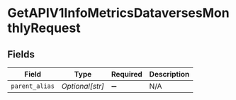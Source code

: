 # GetAPIV1InfoMetricsDataversesMonthlyRequest


## Fields

| Field              | Type               | Required           | Description        |
| ------------------ | ------------------ | ------------------ | ------------------ |
| `parent_alias`     | *Optional[str]*    | :heavy_minus_sign: | N/A                |